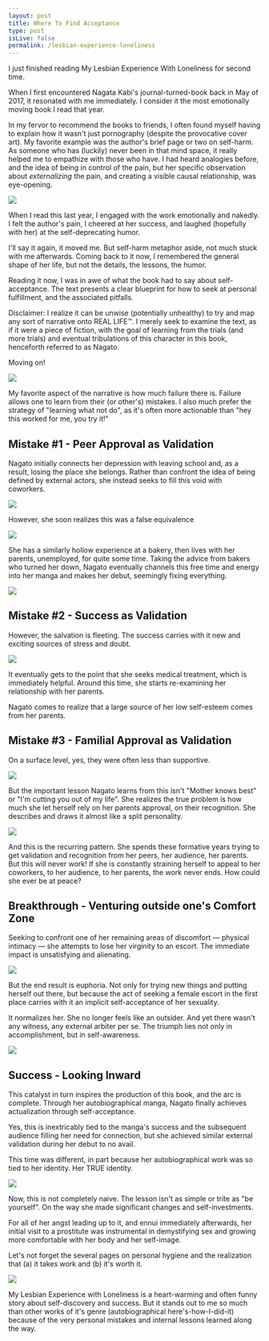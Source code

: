 ```yaml
---
layout: post
title: Where To Find Acceptance
type: post
isLive: false
permalink: /lesbian-experience-loneliness
---
```


I just finished reading My Lesbian Experience With Loneliness for second time.

When I first encountered Nagata Kabi's journal-turned-book back in May of 2017, it resonated with me immediately. I consider it the most emotionally moving book I read that year.

In my fervor to recommend the books to friends, I often found myself having to explain how it wasn't just pornography (despite the provocative cover art). My favorite example was the author's brief page or two on self-harm. As someone who has (luckily) never been in that mind space, it really helped me to empathize with those who have. I had heard analogies before, and the idea of being in control of the pain, but her specific observation about *externalizing* the pain, and creating a visible causal relationship, was eye-opening.

![](images/lesbian-experience-loneliness/p013.png)

When I read this last year, I engaged with the work emotionally and nakedly. I felt the author's pain, I cheered at her success, and laughed (hopefully with her) at the self-deprecating humor.

I'll say it again, it moved me. But self-harm metaphor aside, not much stuck with me afterwards. Coming back to it now, I remembered the general shape of her life, but not the details, the lessons, the humor.

Reading it now, I was in awe of what the book had to say about self-acceptance. The text presents a clear blueprint for how to seek at personal fulfillment, and the associated pitfalls.

Disclaimer: I realize it can be unwise (potentially unhealthy) to try and map any sort of narrative onto REAL LIFE™️. I merely seek to examine the text, as if it were a piece of fiction, with the goal of learning from the trials (and more trials) and eventual tribulations of this character in this book, henceforth referred to as Nagato.

Moving on!

![](images/lesbian-experience-loneliness/p022.png)

My favorite aspect of the narrative is how much failure there is. Failure allows one to learn from their (or other's) mistakes. I also much prefer the strategy of "learning what not do", as it's often more actionable than "hey this worked for me, you try it!"

## Mistake #1 - Peer Approval as Validation

Nagato initially connects her depression with leaving school and, as a result, losing the place she belongs. Rather than confront the idea of being defined by external actors, she instead seeks to fill this void with coworkers.

![](images/lesbian-experience-loneliness/p009.png)

However, she soon realizes this was a false equivalence

![](images/lesbian-experience-loneliness/p011.png)

She has a similarly hollow experience at a bakery, then lives with her parents, unemployed, for quite some time. Taking the advice from bakers who turned her down, Nagato eventually channels this free time and energy into her manga and makes her debut, seemingly fixing everything.

![](images/lesbian-experience-loneliness/p041.png)

## Mistake #2 - Success as Validation

However, the salvation is fleeting. The success carries with it new and exciting sources of stress and doubt.

![](images/lesbian-experience-loneliness/p042.png)

It eventually gets to the point that she seeks medical treatment, which is immediately helpful. Around this time, she starts re-examining her relationship with her parents.

Nagato comes to realize that a large source of her low self-esteem comes from her parents.

## Mistake #3 - Familial Approval as Validation

On a surface level, yes, they were often less than supportive.

![](images/lesbian-experience-loneliness/p038.png)

But the important lesson Nagato learns from this isn't "Mother knows best" or "I'm cutting you out of my life". She realizes the true problem is how much she let herself rely on her parents approval, on their recognition. She describes and draws it almost like a split personality.

![](images/lesbian-experience-loneliness/p056.png)

And this is the recurring pattern. She spends these formative years trying to get validation and recognition from her peers, her audience, her parents. But this will never work! If she is constantly straining herself to appeal to her coworkers, to her audience, to her parents, the work never ends. How could she ever be at peace?

## Breakthrough - Venturing outside one's Comfort Zone

Seeking to confront one of her remaining areas of discomfort — physical intimacy — she attempts to lose her virginity to an escort. The immediate impact is unsatisfying and alienating.

![](images/lesbian-experience-loneliness/p111-112.png)

But the end result is euphoria. Not only for trying new things and putting herself out there, but because the act of seeking a female escort in the first place carries with it an implicit self-acceptance of her sexuality.

It normalizes her. She no longer feels like an outsider. And yet there wasn't any witness, any external arbiter per se. The triumph lies not only in accomplishment, but in self-awareness.

![](images/lesbian-experience-loneliness/p114.png)

## Success - Looking Inward

This catalyst in turn inspires the production of this book, and the arc is complete. Through her autobiographical manga, Nagato finally achieves actualization through self-acceptance.

Yes, this is inextricably tied to the manga's success and the subsequent audience filling her need for connection, but she achieved similar external validation during her debut to no avail.

This time was different, in part because her autobiographical work was so tied to her identity. Her TRUE identity.

![](images/lesbian-experience-loneliness/p123.png)

Now, this is not completely naive. The lesson isn't as simple or trite as "be yourself". On the way she made significant changes and self-investments.

For all of her angst leading up to it, and ennui immediately afterwards, her initial visit to a prostitute was instrumental in demystifying sex and growing more comfortable with her body and her self-image.

Let's not forget the several pages on personal hygiene and the realization that (a) it takes work and (b) it's worth it.

![](images/lesbian-experience-loneliness/p067.png)

My Lesbian Experience with Loneliness is a heart-warming and often funny story about self-discovery and success. But it stands out to me so much than other works of it's genre (autobiographical here's-how-I-did-it) because of the very personal mistakes and internal lessons learned along the way.
